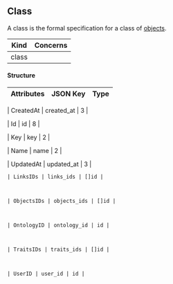 



Class
----------

A class is the formal specification for a class of [objects](object.md).


| Kind             | Concerns   |
| ---------------- | ---------- |
| class  |            |

#### Structure
| Attributes    | JSON Key      | Type          |
| ------------- | ------------- | ------------- |

| CreatedAt | created_at | 3 |

| Id | id | 8 |

| Key | key | 2 |

| Name | name | 2 |

| UpdatedAt | updated_at | 3 |



    | LinksIDs | links_ids | []id |



    | ObjectsIDs | objects_ids | []id |



    | OntologyID | ontology_id | id |



    | TraitsIDs | traits_ids | []id |



    | UserID | user_id | id |





<!--- generated by metis/doc -->



